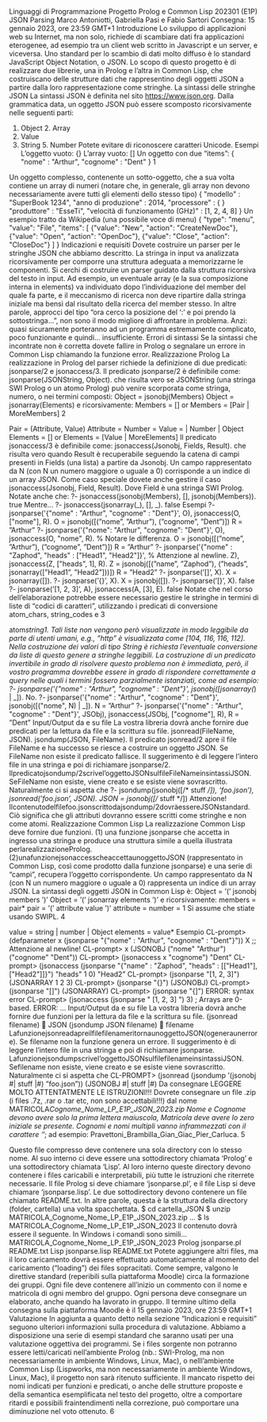 Linguaggi di Programmazione Progetto Prolog e Common Lisp 202301 (E1P)
JSON Parsing
Marco Antoniotti, Gabriella Pasi e Fabio Sartori
Consegna:
15 gennaio 2023, ore 23:59 GMT+1
Introduzione
Lo sviluppo di applicazioni web su Internet, ma non solo, richiede di scambiare dati fra applicazioni eterogenee, ad esempio tra un client web scritto in Javascript e un server, e viceversa. Uno standard per lo scambio di dati molto diffuso è lo standard JavaScript Object Notation, o JSON. Lo scopo di questo progetto è di realizzare due librerie, una in Prolog e l’altra in Common Lisp, che costruiscano delle strutture dati che rappresentino degli oggetti JSON a partire dalla loro rappresentazione come stringhe.
La sintassi delle stringhe JSON
La sintassi JSON è definita nel sito https://www.json.org.
Dalla grammatica data, un oggetto JSON può essere scomposto ricorsivamente nelle seguenti parti:

1. Object 2. Array
2. Value
3. String 5. Number
   Potete evitare di riconoscere caratteri Unicode.
   Esempi
   L’oggetto vuoto:
   {}
   L’array vuoto:
   []
   Un oggetto con due “items”:
   {
   "nome" : "Arthur",
   "cognome" : "Dent"
   }
   1

Un oggetto complesso, contenente un sotto-oggetto, che a sua volta contiene un array di numeri (notare che, in generale, gli array non devono necessariamente avere tutti gli elementi dello stesso tipo)
{
"modello" : "SuperBook 1234",
"anno di produzione" : 2014,
"processore" : {
}
"produttore" : "EsseTi",
"velocità di funzionamento (GHz)" : [1, 2, 4, 8]
}
Un esempio tratto da Wikipedia (una possibile voce di menu)
{
"type": "menu",
"value": "File",
"items": [
{"value": "New", "action": "CreateNewDoc"},
{"value": "Open", "action": "OpenDoc"},
{"value": "Close", "action": "CloseDoc"}
] }
Indicazioni e requisiti
Dovete costruire un parser per le stringhe JSON che abbiamo descritto. La stringa in input va analizzata ricorsivamente per comporre una struttura adeguata a memorizzarne le componenti. Si cerchi di costruire un parser guidato dalla struttura ricorsiva del testo in input. Ad esempio, un eventuale array (e la sua composizione interna in elements) va individuato dopo l’individuazione del member del quale fa parte, e il meccanismo di ricerca non deve ripartire dalla stringa iniziale ma bensì dal risultato della ricerca del member stesso.
In altre parole, approcci del tipo “ora cerco la posizione del ‘:’ e poi prendo la sottostringa...”, non sono il modo migliore di affrontare in problema. Anzi: quasi sicuramente porteranno ad un programma estremamente complicato, poco funzionante e quindi... insufficiente.
Errori di sintassi
Se la sintassi che incontrate non è corretta dovete fallire in Prolog o segnalare un errore in Common Lisp chiamando la funzione error.
Realizzazione Prolog
La realizzazione in Prolog del parser richiede la definizione di due predicati: jsonparse/2 e jsonaccess/3.
Il predicato jsonparse/2 è definibile come: jsonparse(JSONString, Object).
che risulta vero se JSONString (una stringa SWI Prolog o un atomo Prolog) può venire scorporata come stringa, numero, o nei termini composti:
Object = jsonobj(Members)
Object = jsonarray(Elements)
e ricorsivamente:
Members = [] or
Members = [Pair | MoreMembers]
2

Pair = (Attribute, Value)
Attribute = <string SWI Prolog>
Number = <numero Prolog>
Value = <string SWI Prolog> | Number | Object
Elements = [] or
Elements = [Value | MoreElements]
Il predicato jsonaccess/3 è definibile come: jsonaccess(Jsonobj, Fields, Result).
che risulta vero quando Result è recuperabile seguendo la catena di campi presenti in Fields (una lista) a partire da Jsonobj. Un campo rappresentato da N (con N un numero maggiore o uguale a 0) corrisponde a un indice di un array JSON.
Come caso speciale dovete anche gestire il caso
jsonaccess(Jsonobj, Field, Result).
Dove Field è una stringa SWI Prolog. Notate anche che:
?- jsonaccess(jsonobj(Members), [], jsonobj(Members)). true
Mentre...
?- jsonaccess(jsonarray(_), [], _). false
Esempi
?- jsonparse('{"nome" : "Arthur", "cognome" : "Dent"}', O), jsonaccess(O, ["nome"], R).
O = jsonobj([(”nome”, ”Arthur”), (”cognome”, ”Dent”)])
R = ”Arthur”
?- jsonparse('{"nome": "Arthur", "cognome": "Dent"}', O),
jsonaccess(O, "nome", R). % Notare le differenza.
O = jsonobj([(”nome”, ”Arthur”), (”cognome”, ”Dent”)])
R = ”Arthur”
?- jsonparse('{"nome" : "Zaphod",
"heads" : ["Head1", "Head2"]}', % Attenzione al newline.
Z),
jsonaccess(Z, ["heads", 1], R).
Z = jsonobj([(”name”, ”Zaphod”), (”heads”, jsonarray([”Head1”, ”Head2”]))])
R = ”Head2”
?- jsonparse(’[]’, X). X = jsonarray([]).
?- jsonparse(’{}’, X). X = jsonobj([]).
?- jsonparse(’[}’, X). false
?- jsonparse(’[1, 2, 3]’, A), jsonaccess(A, [3], E). false
Notate che nel corso dell’elaborazione potrebbe essere necessario gestire le stringhe in termini di liste di “codici di caratteri”, utilizzando i predicati di conversione atom_chars, string_codes e
3

atom*string1. Tali liste non vengono però visualizzate in modo leggibile da parte di utenti umani, e.g., ”http” è visualizzata come [104, 116, 116, 112]. Nella costruzione dei valori di tipo String è richiesta l’eventuale conversione da liste di questo genere a stringhe leggibili.
La costruzione di un predicato invertibile in grado di risolvere questo problema non è immediata, però, il vostro programma dovrebbe essere in grado di rispondere correttamente a query nelle quali i termini fossero parzialmente istanziati, come ad esempio:
?- jsonparse('{"nome" : "Arthur", "cognome" : "Dent"}', jsonobj([jsonarray(*) | _]).
No.
?- jsonparse('{"nome" : "Arthur", "cognome" : "Dent"}', jsonobj([("nome", N) | _]).
N = ”Arthur”
?- jsonparse('{"nome" : "Arthur", "cognome" : "Dent"}', JSObj), jsonaccess(JSObj, ["cognome"], R),
R = ”Dent”
Input/Output da e su file
La vostra libreria dovrà anche fornire due predicati per la lettura da file e la scrittura su file.
jsonread(FileName, JSON).
jsondump(JSON, FileName).
Il predicato jsonread/2 apre il file FileName e ha successo se riesce a costruire un oggetto JSON. Se FileName non esiste il predicato fallisce. Il suggerimento è di leggere l’intero file in una stringa e poi di richiamare jsonparse/2.
Ilpredicatojsondump/2scrivel’oggettoJSONsulfileFileNameinsintassiJSON. SeFileName non esiste, viene creato e se esiste viene sovrascritto. Naturalmente ci si aspetta che
?- jsondump(jsonobj([/* stuff */]), ’foo.json’), jsonread(’foo.json’, JSON).
JSON = jsonobj([/* stuff */])
Attenzione! Ilcontenutodelfilefoo.jsonscrittodajsondump/2dovràessereJSONstandard.
Ciò significa che gli attributi dovranno essere scritti come stringhe e non come atomi.
Realizzazione Common Lisp
La realizzazione Common Lisp deve fornire due funzioni. (1) una funzione
jsonparse che accetta in ingresso una stringa e produce una struttura simile a quella illustrata perlarealizzazioneProlog. (2)unafunzionejsonaccesscheaccettaunoggettoJSON (rappresentato in Common Lisp, così come prodotto dalla funzione jsonparse) e una serie di “campi”, recupera l’oggetto corrispondente. Un campo rappresentato da N (con N un numero maggiore o uguale a 0) rappresenta un indice di un array JSON.
La sintassi degli oggetti JSON in Common Lisp è:
Object = ’(’ jsonobj members ’)’ Object = ’(’ jsonarray elements ’)’
e ricorsivamente:
members = pair\*
pair = ’(’ attribute value ’)’ attribute = <stringa Common Lisp> number = <numero Common Lisp>
1 Si assume che stiate usando SWIPL.
4

value = string | number | Object elements = value\*
Esempio
CL-prompt> (defparameter x (jsonparse "{\"nome\" : \"Arthur\", \"cognome\" : \"Dent\"}"))
X
;; Attenzione al newline!
CL-prompt> x
(JSONOBJ ("nome" "Arthur") ("cognome" "Dent"))
CL-prompt> (jsonaccess x "cognome") "Dent"
CL-prompt> (jsonaccess (jsonparse
"{\"name\" : \"Zaphod\",
\"heads\" : [[\"Head1\"], [\"Head2\"]]}")
"heads" 1 0)
"Head2"
CL-prompt> (jsonparse "[1, 2, 3]") (JSONARRAY 1 2 3)
CL-prompt> (jsonparse "{}") (JSONOBJ)
CL-prompt> (jsonparse "[]") (JSONARRAY)
CL-prompt> (jsonparse "{]") ERROR: syntax error
CL-prompt> (jsonaccess (jsonparse " [1, 2, 3] ") 3) ; Arrays are 0-based. ERROR: ...
Input/Output da e su file
La vostra libreria dovrà anche fornire due funzioni per la lettura da file e la scrittura su file.
(jsonread filename)  JSON (jsondump JSON filename)  filename
LafunzionejsonreadapreilfilefilenameritornaunoggettoJSON(ogeneraunerrore). Se filename non la funzione genera un errore. Il suggerimento è di leggere l’intero file in una stringa e poi di richiamare jsonparse.
Lafunzionejsondumpscrivel’oggettoJSONsulfilefilenameinsintassiJSON. Sefilename non esiste, viene creato e se esiste viene sovrascritto. Naturalmente ci si aspetta che
CL-PROMPT> (jsonread (jsondump ’(jsonobj #| stuff |#) ”foo.json”)) (JSONOBJ #| stuff |#)
Da consegnare
LEGGERE MOLTO ATTENTATMENTE LE ISTRUZIONI!!!
Dovrete consegnare un file .zip (i files .7z, .rar o .tar etc, non sono accettabili!!!) dal nome
MATRICOLA*Cognome_Nome_LP_E1P_JSON_2023.zip
Nome e Cognome devono avere solo la prima lettera maiuscola, Matricola deve avere lo zero iniziale se presente. Cognomi e nomi multipli vanno inframmezzati con il carattere ‘*’; ad esempio: Pravettoni_Brambilla_Gian_Giac_Pier_Carluca.
5

Questo file compresso deve contenere una sola directory con lo stesso nome. Al suo interno ci deve essere una sottodirectory chiamata ‘Prolog’ e una sottodirectory chiamata ‘Lisp’. Al loro interno queste directory devono contenere i files caricabili e interpretabili, più tutte le istruzioni che riterrete necessarie. Il file Prolog si deve chiamare ‘jsonparse.pl’, e il file Lisp si deve chiamare ‘jsonparse.lisp’. Le due sottodirectory devono contenere un file chiamato README.txt. In altre parole, questa è la struttura della directory (folder, cartella) una volta spacchettata.
$ cd cartella_JSON
$ unzip MATRICOLA_Cognome_Nome_LP_E1P_JSON_2023.zip
...
$ ls
MATRICOLA_Cognome_Nome_LP_E1P_JSON_2023
Il contenuto dovrà essere il seguente. In Windows i comandi sono simili...
MATRICOLA_Cognome_Nome_LP_E1P_JSON_2023
Prolog
jsonparse.pl
README.txt
Lisp
jsonparse.lisp
README.txt
Potete aggiungere altri files, ma il loro caricamento dovrà essere effettuato automaticamente al momento del caricamento (“loading”) dei files sopracitati.
Come sempre, valgono le direttive standard (reperibili sulla piattaforma Moodle) circa la formazione dei gruppi.
Ogni file deve contenere all’inizio un commento con il nome e matricola di ogni membro del gruppo. Ogni persona deve consegnare un elaborato, anche quando ha lavorato in gruppo.
Il termine ultimo della consegna sulla piattaforma Moodle è il 15 gennaio 2023, ore 23:59 GMT+1
Valutazione
In aggiunta a quanto detto nella sezione “Indicazioni e requisiti” seguono ulteriori informazioni sulla procedura di valutazione.
Abbiamo a disposizione una serie di esempi standard che saranno usati per una valutazione oggettiva dei programmi. Se i files sorgente non potranno essere letti/caricati nell’ambiente Prolog (nb.: SWI-Prolog, ma non necessariamente in ambiente Windows, Linux, Mac), o nelll’ambiente Common Lisp (Lispworks, ma non necessariamente in ambiente Windows, Linux, Mac), il progetto non sarà ritenuto sufficiente.
Il mancato rispetto dei nomi indicati per funzioni e predicati, o anche delle strutture proposte e della semantica esemplificata nel testo del progetto, oltre a comportare ritardi e possibili fraintendimenti nella correzione, può comportare una diminuzione nel voto ottenuto.
6
